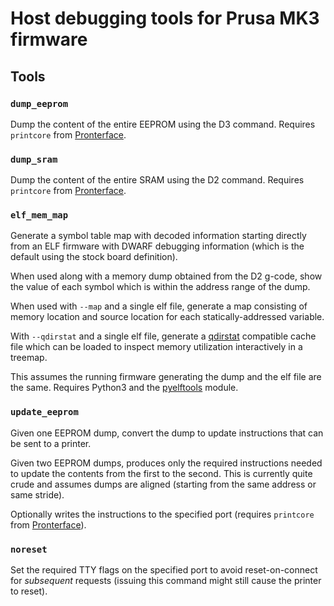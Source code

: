 # Host debugging tools for Prusa MK3 firmware

## Tools

### ``dump_eeprom``

Dump the content of the entire EEPROM using the D3 command.
Requires ``printcore`` from [Pronterface].

### ``dump_sram``

Dump the content of the entire SRAM using the D2 command.
Requires ``printcore`` from [Pronterface].

### ``elf_mem_map``

Generate a symbol table map with decoded information starting directly from an ELF firmware with DWARF debugging information (which is the default using the stock board definition).

When used along with a memory dump obtained from the D2 g-code, show the value of each symbol which is within the address range of the dump.

When used with ``--map`` and a single elf file, generate a map consisting of memory location and source location for each statically-addressed variable.

With ``--qdirstat`` and a single elf file, generate a [qdirstat](https://github.com/shundhammer/qdirstat) compatible cache file which can be loaded to inspect memory utilization interactively in a treemap.

This assumes the running firmware generating the dump and the elf file are the same.
Requires Python3 and the [pyelftools](https://github.com/eliben/pyelftools) module.

### ``update_eeprom``

Given one EEPROM dump, convert the dump to update instructions that can be sent to a printer.

Given two EEPROM dumps, produces only the required instructions needed to update the contents from the first to the second. This is currently quite crude and assumes dumps are aligned (starting from the same address or same stride).

Optionally writes the instructions to the specified port (requires ``printcore`` from [Pronterface]).

### ``noreset``

Set the required TTY flags on the specified port to avoid reset-on-connect for *subsequent* requests (issuing this command might still cause the printer to reset).


[Pronterface]: https://github.com/kliment/Printrun
